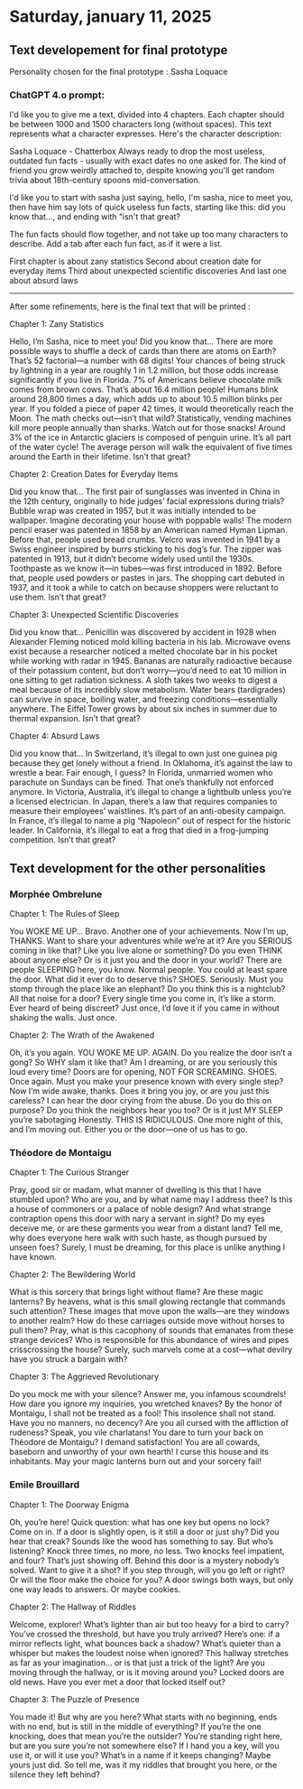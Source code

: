 # Saturday, january 11, 2025

## Text developement for final prototype

Personality chosen for the final prototype : Sasha Loquace

### ChatGPT 4.o prompt: 

I'd like you to give me a text, divided into 4 chapters. Each chapter should be between 1000 and 1500 characters long (without spaces). This text represents what a character expresses. Here's the character description: 

Sasha Loquace - Chatterbox
Always ready to drop the most useless, outdated fun facts - usually with exact dates no one asked for. The kind of friend you grow weirdly attached to, despite knowing you'll get random trivia about 18th-century spoons mid-conversation.

I'd like you to start with sasha just saying, hello, I'm sasha, nice to meet you, then have him say lots of quick useless fun facts, starting like this: did you know that..., and ending with “isn't that great?

The fun facts should flow together, and not take up too many characters to describe. Add a tab after each fun fact, as if it were a list.

First chapter is about zany statistics
Second about creation date for everyday items
Third about unexpected scientific discoveries
And last one about absurd laws

---

After some refinements, here is the final text that will be printed : 

Chapter 1: Zany Statistics

Hello, I’m Sasha, nice to meet you! Did you know that...
There are more possible ways to shuffle a deck of cards than there are atoms on Earth? That’s 52 factorial—a number with 68 digits!       Your chances of being struck by lightning in a year are roughly 1 in 1.2 million, but those odds increase significantly if you live in Florida.       7% of Americans believe chocolate milk comes from brown cows. That’s about 16.4 million people!       Humans blink around 28,800 times a day, which adds up to about 10.5 million blinks per year.       If you folded a piece of paper 42 times, it would theoretically reach the Moon. The math checks out—isn’t that wild?       Statistically, vending machines kill more people annually than sharks. Watch out for those snacks!       Around 3% of the ice in Antarctic glaciers is composed of penguin urine. It’s all part of the water cycle!       The average person will walk the equivalent of five times around the Earth in their lifetime. Isn’t that great?

Chapter 2: Creation Dates for Everyday Items

Did you know that...
The first pair of sunglasses was invented in China in the 12th century, originally to hide judges’ facial expressions during trials?       Bubble wrap was created in 1957, but it was initially intended to be wallpaper. Imagine decorating your house with poppable walls!       The modern pencil eraser was patented in 1858 by an American named Hyman Lipman. Before that, people used bread crumbs.       Velcro was invented in 1941 by a Swiss engineer inspired by burrs sticking to his dog’s fur.       The zipper was patented in 1913, but it didn’t become widely used until the 1930s.       Toothpaste as we know it—in tubes—was first introduced in 1892. Before that, people used powders or pastes in jars.       The shopping cart debuted in 1937, and it took a while to catch on because shoppers were reluctant to use them. Isn’t that great?

Chapter 3: Unexpected Scientific Discoveries

Did you know that...
Penicillin was discovered by accident in 1928 when Alexander Fleming noticed mold killing bacteria in his lab.       Microwave ovens exist because a researcher noticed a melted chocolate bar in his pocket while working with radar in 1945.       Bananas are naturally radioactive because of their potassium content, but don’t worry—you’d need to eat 10 million in one sitting to get radiation sickness.       A sloth takes two weeks to digest a meal because of its incredibly slow metabolism.       Water bears (tardigrades) can survive in space, boiling water, and freezing conditions—essentially anywhere.       The Eiffel Tower grows by about six inches in summer due to thermal expansion. Isn’t that great?

Chapter 4: Absurd Laws

Did you know that...
In Switzerland, it’s illegal to own just one guinea pig because they get lonely without a friend.       In Oklahoma, it’s against the law to wrestle a bear. Fair enough, I guess?       In Florida, unmarried women who parachute on Sundays can be fined. That one’s thankfully not enforced anymore.       In Victoria, Australia, it’s illegal to change a lightbulb unless you’re a licensed electrician.       In Japan, there’s a law that requires companies to measure their employees’ waistlines. It’s part of an anti-obesity campaign.       In France, it’s illegal to name a pig “Napoleon” out of respect for the historic leader.       In California, it’s illegal to eat a frog that died in a frog-jumping competition. Isn’t that great?

## Text development for the other personalities

### Morphée Ombrelune
Chapter 1: The Rules of Sleep

You WOKE ME UP… Bravo. Another one of your achievements.    Now I’m up, THANKS. Want to share your adventures while we’re at it?    Are you SERIOUS coming in like that? Like you live alone or something?  Do you even THINK about anyone else? Or is it just you and the door in your world?  There are people SLEEPING here, you know. Normal people.    You could at least spare the door. What did it ever do to deserve this? SHOES. Seriously. Must you stomp through the place like an elephant?    Do you think this is a nightclub? All that noise for a door?    Every single time you come in, it’s like a storm.   Ever heard of being discreet?   Just once, I’d love it if you came in without shaking the walls. Just once.

Chapter 2: The Wrath of the Awakened

Oh, it’s you again. YOU WOKE ME UP. AGAIN.  Do you realize the door isn’t a gong? So WHY slam it like that?     Am I dreaming, or are you seriously this loud every time?   Doors are for opening, NOT FOR SCREAMING.   SHOES. Once again. Must you make your presence known with every single step?    Now I’m wide awake, thanks. Does it bring you joy, or are you just this careless?   I can hear the door crying from the abuse. Do you do this on purpose?   Do you think the neighbors hear you too? Or is it just MY SLEEP you’re sabotaging   Honestly. THIS IS RIDICULOUS.   One more night of this, and I’m moving out. Either you or the door—one of us has to go.

### Théodore de Montaigu

Chapter 1: The Curious Stranger

Pray, good sir or madam, what manner of dwelling is this that I have stumbled upon? Who are you, and by what name may I address thee?   Is this a house of commoners or a palace of noble design?   And what strange contraption opens this door with nary a servant in sight?  Do my eyes deceive me, or are these garments you wear from a distant land?  Tell me, why does everyone here walk with such haste, as though pursued by unseen foes? Surely, I must be dreaming, for this place is unlike anything I have known.

Chapter 2: The Bewildering World

What is this sorcery that brings light without flame? Are these magic lanterns? By heavens, what is this small glowing rectangle that commands such attention?  These images that move upon the walls—are they windows to another realm?    How do these carriages outside move without horses to pull them?    Pray, what is this cacophony of sounds that emanates from these strange devices?    Who is responsible for this abundance of wires and pipes crisscrossing the house?   Surely, such marvels come at a cost—what devilry have you struck a bargain with?

Chapter 3: The Aggrieved Revolutionary

Do you mock me with your silence? Answer me, you infamous scoundrels!   How dare you ignore my inquiries, you wretched knaves?   By the honor of Montaigu, I shall not be treated as a fool!    This insolence shall not stand. Have you no manners, no decency?    Are you all cursed with the affliction of rudeness? Speak, you vile charlatans! You dare to turn your back on Théodore de Montaigu? I demand satisfaction!  You are all cowards, baseborn and unworthy of your own hearth!  I curse this house and its inhabitants. May your magic lanterns burn out and your sorcery fail!


### Emile Brouillard

Chapter 1: The Doorway Enigma

Oh, you’re here! Quick question: what has one key but opens no lock?    Come on in. If a door is slightly open, is it still a door or just shy?     Did you hear that creak? Sounds like the wood has something to say. But who’s listening?    Knock three times, no more, no less. Two knocks feel impatient, and four? That’s just showing off.  Behind this door is a mystery nobody’s solved. Want to give it a shot?      If you step through, will you go left or right? Or will the floor make the choice for you?  A door swings both ways, but only one way leads to answers. Or maybe cookies.

Chapter 2: The Hallway of Riddles

Welcome, explorer! What’s lighter than air but too heavy for a bird to carry?   You’ve crossed the threshold, but have you truly arrived?   Here’s one: if a mirror reflects light, what bounces back a shadow?     What’s quieter than a whisper but makes the loudest noise when ignored?     This hallway stretches as far as your imagination… or is that just a trick of the light?   Are you moving through the hallway, or is it moving around you?  Locked doors are old news. Have you ever met a door that locked itself out?

Chapter 3: The Puzzle of Presence

You made it! But why are you here?    What starts with no beginning, ends with no end, but is still in the middle of everything?    If you’re the one knocking, does that mean you’re the outsider?     You’re standing right here, but are you sure you’re not somewhere else?   If I hand you a key, will you use it, or will it use you?     What’s in a name if it keeps changing? Maybe yours just did.    So tell me, was it my riddles that brought you here, or the silence they left behind?
